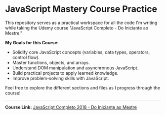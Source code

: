 # JavaScript Mastery Course Practice

This repository serves as a practical workspace for all the code I'm writing while taking the Udemy course "JavaScript Completo - Do Iniciante ao Mestre."

**My Goals for this Course:**

* Solidify core JavaScript concepts (variables, data types, operators, control flow).
* Master functions, objects, and arrays.
* Understand DOM manipulation and asynchronous JavaScript.
* Build practical projects to apply learned knowledge.
* Improve problem-solving skills with JavaScript.

Feel free to explore the different sections and files as I progress through the course!

---

**Course Link:** [JavaScript Completo 2018 - Do Iniciante ao Mestre](https://www.udemy.com/course/javascript-completo-2018-do-iniciante-ao-mestre/)

